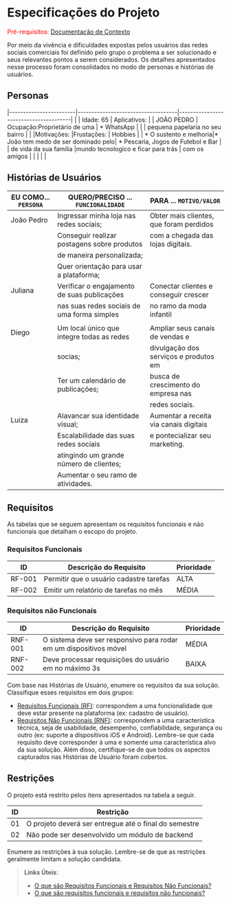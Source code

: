 # Especificações do Projeto

<span style="color:red">Pré-requisitos: <a href="1-Documentação de Contexto.md"> Documentação de Contexto</a></span>

Por meio da vivência e dificuldades expostas pelos usuários das redes sociais comerciais foi definido pelo grupo o problema a ser solucionado e seus relevantes pontos a serem considerados. Os detalhes apresentados nesse processo foram consolidados no modo de personas e histórias de usuários. 

## Personas

|------------------------|------------------------------------|---------------------------------------|
|                        | Idade: 65                          | Aplicativos:                          |
|    JOÃO PEDRO          | Ocupação:Proprietário de uma       |  * WhatsApp                           |
|                        | pequena papelaria no seu bairro    |                                       |
|Motivações:             |Frustações:                         | Hobbies                               |
| * O sustento e melhoria|* João tem medo de ser dominado pelo| * Pescaria, Jogos de Futebol e Bar    |
| de vida da sua família |mundo tecnologico e ficar para trás |  com os amigos                        |
|                        |                                    |                                       |


## Histórias de Usuários

|EU COMO... `PERSONA`| QUERO/PRECISO ... `FUNCIONALIDADE`         |PARA ... `MOTIVO/VALOR`                 |
|--------------------|--------------------------------------------|----------------------------------------|
|João Pedro          | Ingressar minha loja nas redes sociais;    | Obter mais clientes, que foram perdidos|
|                    | Conseguir realizar postagens sobre produtos| com a chegada das lojas digitais.      |
|                    | de maneira personalizada;                  |                                        |
|                    | Quer orientação para usar a plataforma;    |                                        |
|Juliana             | Verificar o engajamento de suas publicações| Conectar clientes e conseguir crescer  |
|                    | nas suas redes sociais de uma forma simples| no ramo da moda infantil               |
|                    |                                            |                                        |
|Diego               | Um local único que integre todas as redes  | Ampliar seus canais de vendas e        |
|                    | socias;                                    | divulgação dos serviços e produtos em  |
|                    | Ter um calendário de publicações;          | busca de crescimento do empresa nas    |
|                    |                                            | redes sociais.                         |
|Luiza               | Alavancar sua identidade visual;           | Aumentar a receita via canais digitais |
|                    | Escalabilidade das suas redes sociais      | e pontecializar seu marketing.         |
|                    | atingindo um grande número de clientes;    |                                        |
|                    | Aumentar o seu ramo de atividades.         |                                        |


## Requisitos

As tabelas que se seguem apresentam os requisitos funcionais e não funcionais que detalham o escopo do projeto.

### Requisitos Funcionais

|ID    | Descrição do Requisito  | Prioridade |
|------|-----------------------------------------|----|
|RF-001| Permitir que o usuário cadastre tarefas | ALTA | 
|RF-002| Emitir um relatório de tarefas no mês   | MÉDIA |


### Requisitos não Funcionais

|ID     | Descrição do Requisito  |Prioridade |
|-------|-------------------------|----|
|RNF-001| O sistema deve ser responsivo para rodar em um dispositivos móvel | MÉDIA | 
|RNF-002| Deve processar requisições do usuário em no máximo 3s |  BAIXA | 

Com base nas Histórias de Usuário, enumere os requisitos da sua solução. Classifique esses requisitos em dois grupos:

- [Requisitos Funcionais
 (RF)](https://pt.wikipedia.org/wiki/Requisito_funcional):
 correspondem a uma funcionalidade que deve estar presente na
  plataforma (ex: cadastro de usuário).
- [Requisitos Não Funcionais
  (RNF)](https://pt.wikipedia.org/wiki/Requisito_n%C3%A3o_funcional):
  correspondem a uma característica técnica, seja de usabilidade,
  desempenho, confiabilidade, segurança ou outro (ex: suporte a
  dispositivos iOS e Android).
Lembre-se que cada requisito deve corresponder à uma e somente uma
característica alvo da sua solução. Além disso, certifique-se de que
todos os aspectos capturados nas Histórias de Usuário foram cobertos.

## Restrições

O projeto está restrito pelos itens apresentados na tabela a seguir.

|ID| Restrição                                             |
|--|-------------------------------------------------------|
|01| O projeto deverá ser entregue até o final do semestre |
|02| Não pode ser desenvolvido um módulo de backend        |


Enumere as restrições à sua solução. Lembre-se de que as restrições geralmente limitam a solução candidata.

> **Links Úteis**:
> - [O que são Requisitos Funcionais e Requisitos Não Funcionais?](https://codificar.com.br/requisitos-funcionais-nao-funcionais/)
> - [O que são requisitos funcionais e requisitos não funcionais?](https://analisederequisitos.com.br/requisitos-funcionais-e-requisitos-nao-funcionais-o-que-sao/)
